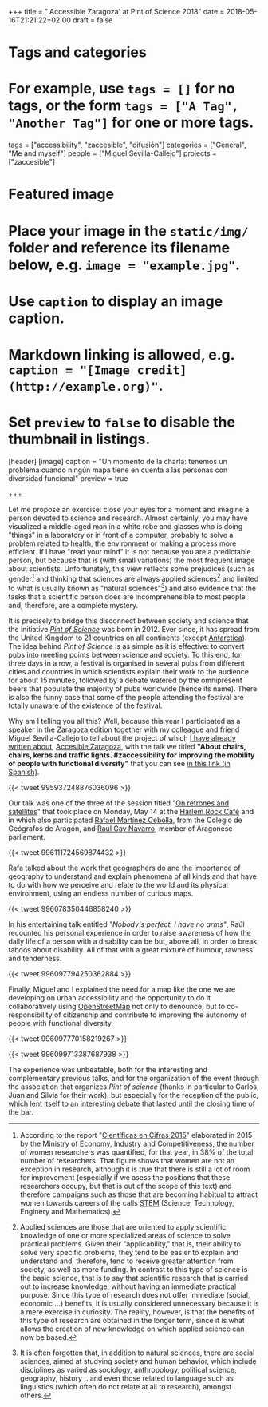 +++
title = "'Accessible Zaragoza' at Pint of Science 2018"
date = 2018-05-16T21:21:22+02:00
draft = false

# Tags and categories
# For example, use `tags = []` for no tags, or the form `tags = ["A Tag", "Another Tag"]` for one or more tags.
tags = ["accessibility", "zaccesible", "difusión"]
categories = ["General", "Me and myself"]
people = ["Miguel Sevilla-Callejo"]
projects = ["zaccesible"]

# Featured image
# Place your image in the `static/img/` folder and reference its filename below, e.g. `image = "example.jpg"`.
# Use `caption` to display an image caption.
#   Markdown linking is allowed, e.g. `caption = "[Image credit](http://example.org)"`.
# Set `preview` to `false` to disable the thumbnail in listings.
[header]
[image]
caption = "Un momento de la charla: tenemos un problema cuando ningún mapa tiene en cuenta a las personas con diversidad funcional"
preview = true



+++

Let me propose an exercise: close your eyes for a moment and imagine a person devoted to science and research. Almost certainly, you may have visualized a middle-aged man in a white robe and glasses who is doing "things" in a laboratory or in front of a computer, probably to solve a problem related to health, the environment or making a process more efficient. If I have "read your mind" it is not because you are a predictable person, but because that is (with small variations) the most frequent image about scientists.
Unfortunately, this view reflects some prejudices (such as gender[^genre] and thinking that sciences are always applied sciences[^applied-sciences] and limited to what is usually known as "natural sciences"[^natural-science]) and also evidence that the tasks that a scientific person does are incomprehensible to most people and, therefore, are a complete mystery.

It is precisely to bridge this disconnect between society and science that the initiative *[Pint of Science](http://pintofscience.com/)* was born in 2012. Ever since, it has spread from the United Kingdom to 21 countries on all continents (except [Antarctica](https://es.wikipedia.org/wiki/Ant%C3%A1rtida)). The idea behind *Pint of Science* is as simple as it is effective: to convert pubs into meeting points between science and society. To this end, for three days in a row, a festival is organised in several pubs from different cities and countries in which scientists explain their work to the audience for about 15 minutes, followed by a debate watered by the omnipresent beers that populate the majority of pubs worldwide (hence its name). There is also the funny case that some of the people attending the festival are totally unaware of the existence of the festival.

Why am I telling you all this? Well, because this year I participated as a speaker in the Zaragoza edition together with my colleague and friend Miguel Sevilla-Callejo to tell about the project of which [I have already written about](/tags/zaccesible/), [Accesible Zaragoza](http://zaccesible.usj.es), with the talk we titled **"About chairs, chairs, kerbs and traffic lights. #zaccessibility for improving the mobility of people with functional diversity"** that you can see [in this link (in Spanish)](https://docs.google.com/presentation/d/1DrJLiy1Anz5QVmtEzVSutUwgi11ed6GU3Sj0xwLKS1Q/present?token=AC4w5Vi4YPTT9iagAnw9BGmGWbIeXDUpcg%3A1526741667308&ouid=109388546839766604244&includes_info_params=1&noreplica=1&slide=id.g3a8ce69d2b_1_78).

{{< tweet 995937248876036096 >}}

Our talk was one of the three of the session titled "[On retrones and satellites](http://pintofscience.es/event/de-retrones-y-satelites)" that took place on Monday, May 14 at the [Harlem Rock Café](https://www.openstreetmap.org/node/5615228922) and in which also participated [Rafael Martínez Cebolla](http://twitter.com/galactero), from the Colegio de Geógrafos de Aragón, and [Raúl Gay Navarro](http://www.twitter.com/viajeroaitaca_), member of Aragonese parliament.

{{< tweet 996111724569874432 >}}

Rafa talked about the work that geographers do and the importance of geography to understand and explain phenomena of all kinds and that have to do with how we perceive and relate to the world and its physical environment, using an endless number of curious maps.

{{< tweet 996078350446858240 >}}

In his entertaining talk entitled *"Nobody's perfect: I have no arms"*, Raúl recounted his personal experience in order to raise awareness of how the daily life of a person with a disability can be but, above all, in order to break taboos about disability. All of that with a great mixture of humour, rawness and tenderness.

{{< tweet 996097794250362884 >}}

Finally, Miguel and I explained the need for a map like the one we are developing on urban accessibility and the opportunity to do it collaboratively using [OpenStreetMap](http://openstreetmap.org) not only to denounce, but to co-responsibility of citizenship and contribute to improving the autonomy of people with functional diversity.


{{< tweet 996097770158219267 >}}

{{< tweet 996099713387687938 >}}

The experience was unbeatable, both for the interesting and complementary previous talks, and for the organization of the event through the association that organizes *Pint of science* (thanks in particular to Carlos, Juan and Silvia for their work), but especially for the reception of the public, which lent itself to an interesting debate that lasted until the closing time of the bar.



[^genre]: According to the report "[Científicas en Cifras 2015](http://www.idi.mineco.gob.es/portal/site/MICINN/menuitem.edc7f2029a2be27d7010721001432ea0/?vgnextoid=752ee3cc5581a510VgnVCM1000001d04140aRCRD&vgnextchannel=4346846085f90210VgnVCM1000001034e20aRCRD)" elaborated in 2015 by the Ministry of Economy, Industry and Competitiveness, the number of women researchers was quantified, for that year, in 38% of the total number of researchers. That figure shows that women are not an exception in research, although it is true that there is still a lot of room for improvement (especially if we asess the positions that these researchers occupy, but that is out of the scope of this text) and therefore campaigns such as those that are becoming habitual to attract women towards careers of the calls [STEM](https://en.wikipedia.org/wiki/Science,_technology,_engineering,_and_mathematics) (Science, Technology, Enginery and Mathematics).
[^applied-sciences]: Applied sciences are those that are oriented to apply scientific knowledge of one or more specialized areas of science to solve practical problems. Given their "applicability," that is, their ability to solve very specific problems, they tend to be easier to explain and understand and, therefore, tend to receive greater attention from society, as well as more funding. In contrast to this type of science is the basic science, that is to say that scientific research that is carried out to increase knowledge, without having an immediate practical purpose. Since this type of research does not offer immediate (social, economic ...) benefits, it is usually considered unnecessary because it is a mere exercise in curiosity. The reality, however, is that the benefits of this type of research are obtained in the longer term, since it is what allows the creation of new knowledge on which applied science can now be based.
[^natural-science]: It is often forgotten that, in addition to natural sciences, there are social sciences, aimed at studying society and human behavior, which include disciplines as varied as sociology, anthropology, political science, geography, history .. and even those related to language such as linguistics (which often do not relate at all to research), amongst others.
